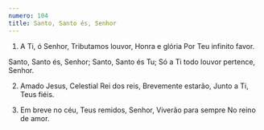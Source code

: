 ```yaml
---
numero: 104
title: Santo, Santo és, Senhor
---
```

1. A Ti, ó Senhor,
Tributamos louvor,
Honra e glória
Por Teu infinito favor.

Santo, Santo és, Senhor;
Santo, Santo és Tu;
Só a Ti todo louvor pertence, Senhor.

2. Amado Jesus,
Celestial Rei dos reis,
Brevemente estarão,
Junto a Ti, Teus fiéis.

3. Em breve no céu,
Teus remidos, Senhor,
Viverão para sempre
No reino de amor.
